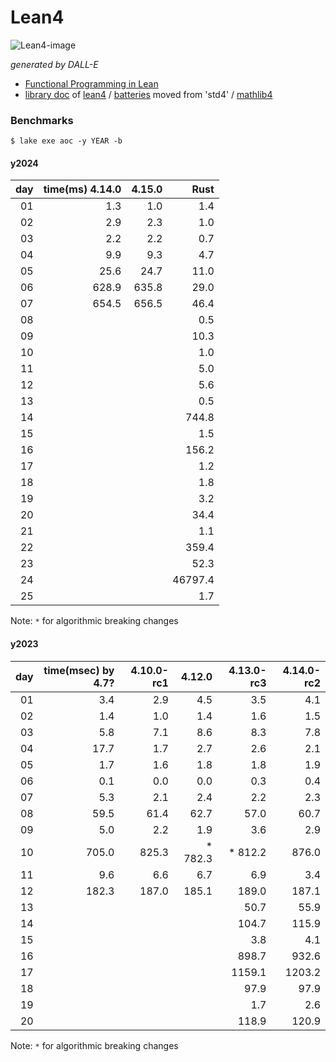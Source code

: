 # Lean4

![Lean4-image](https://github.com/user-attachments/assets/5cdc3698-2704-4794-b9ab-0c4f2883a3a3)

_generated by DALL-E_

- [Functional Programming in Lean](https://lean-lang.org/functional_programming_in_lean/title.html#functional-programming-in-lean)
- [library doc](https://leanprover-community.github.io/mathlib4_docs) of [lean4](https://github.com/leanprover/lean4) / [batteries](https://github.com/leanprover-community/batteries) moved from 'std4' /
[mathlib4](https://github.com/leanprover-community/mathlib4)

### Benchmarks

```
$ lake exe aoc -y YEAR -b
```

#### y2024

|day|time(ms) 4.14.0|  4.15.0 |     Rust |
|----:|----------:|----------:|---------:|
|  01 |       1.3 |       1.0 |      1.4 |
|  02 |       2.9 |       2.3 |      1.0 |
|  03 |       2.2 |       2.2 |      0.7 |
|  04 |       9.9 |       9.3 |      4.7 |
|  05 |      25.6 |      24.7 |     11.0 |
|  06 |     628.9 |     635.8 |     29.0 |
|  07 |     654.5 |     656.5 |     46.4 |
|  08 |           |           |      0.5 |
|  09 |           |           |     10.3 |
|  10 |           |           |      1.0 |
|  11 |           |           |      5.0 |
|  12 |           |           |      5.6 |
|  13 |           |           |      0.5 |
|  14 |           |           |    744.8 |
|  15 |           |           |      1.5 |
|  16 |           |           |    156.2 |
|  17 |           |           |      1.2 |
|  18 |           |           |      1.8 |
|  19 |           |           |      3.2 |
|  20 |           |           |     34.4 |
|  21 |           |           |      1.1 |
|  22 |           |           |    359.4 |
|  23 |           |           |     52.3 |
|  24 |           |           |  46797.4 |
|  25 |           |           |      1.7 |

Note: `*` for algorithmic breaking changes

#### y2023

|day|time(msec) by 4.7?|4.10.0-rc1| 4.12.0 |4.13.0-rc3|4.14.0-rc2|
|----:|----------:|------------:|---------:|---------:|---------:|
|  01 |       3.4 |        2.9  |      4.5 |      3.5 |      4.1 |
|  02 |       1.4 |        1.0  |      1.4 |      1.6 |      1.5 |
|  03 |       5.8 |        7.1  |      8.6 |      8.3 |      7.8 |
|  04 |      17.7 |        1.7  |      2.7 |      2.6 |      2.1 |
|  05 |       1.7 |        1.6  |      1.8 |      1.8 |      1.9 |
|  06 |       0.1 |        0.0  |      0.0 |      0.3 |      0.4 |
|  07 |       5.3 |        2.1  |      2.4 |      2.2 |      2.3 |
|  08 |      59.5 |       61.4  |     62.7 |     57.0 |     60.7 |
|  09 |       5.0 |        2.2  |      1.9 |      3.6 |      2.9 |
|  10 |     705.0 |      825.3  |  * 782.3 |  * 812.2 |    876.0 |
|  11 |       9.6 |        6.6  |      6.7 |      6.9 |      3.4 |
|  12 |     182.3 |      187.0  |    185.1 |    189.0 |    187.1 |
|  13 |           |             |          |     50.7 |     55.9 |
|  14 |           |             |          |    104.7 |    115.9 |
|  15 |           |             |          |      3.8 |      4.1 |
|  16 |           |             |          |    898.7 |    932.6 |
|  17 |           |             |          |   1159.1 |   1203.2 |
|  18 |           |             |          |     97.9 |     97.9 |
|  19 |           |             |          |      1.7 |      2.6 |
|  20 |           |             |          |    118.9 |    120.9 |

Note: `*` for algorithmic breaking changes

